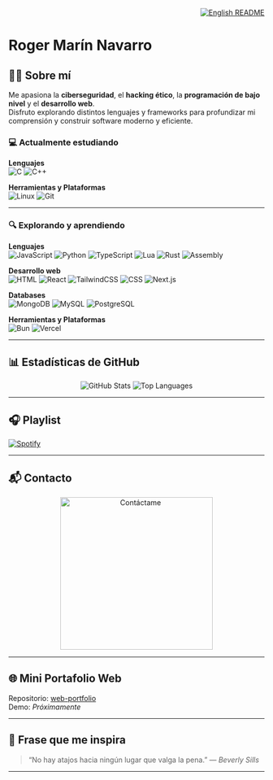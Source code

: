 <p align="right">
  <a href="README.md">
    <img src="https://img.shields.io/badge/🌐%20English-README-blue?style=for-the-badge" alt="English README" />
  </a>
</p>

# Roger Marín Navarro

## 👨‍💻 Sobre mí
Me apasiona la **ciberseguridad**, el **hacking ético**,  la **programación de bajo nivel** y el **desarrollo web**.  
Disfruto explorando distintos lenguajes y frameworks para profundizar mi comprensión y construir software moderno y eficiente.

### 💻 Actualmente estudiando

**Lenguajes**  
![C](https://img.shields.io/badge/C-00599C?style=for-the-badge&logo=c&logoColor=white)
![C++](https://img.shields.io/badge/C++-00599C?style=for-the-badge&logo=c%2B%2B&logoColor=white)

**Herramientas y Plataformas**  
![Linux](https://img.shields.io/badge/Linux-FCC624?style=for-the-badge&logo=linux&logoColor=black)
![Git](https://img.shields.io/badge/Git-F05032?style=for-the-badge&logo=git&logoColor=white)

---

### 🔍 Explorando y aprendiendo

**Lenguajes**  
![JavaScript](https://img.shields.io/badge/JavaScript-F7DF1E?style=for-the-badge&logo=javascript&logoColor=black)
![Python](https://img.shields.io/badge/Python-3776AB?style=for-the-badge&logo=python&logoColor=white)
![TypeScript](https://img.shields.io/badge/TypeScript-3178C6?style=for-the-badge&logo=typescript&logoColor=white)
![Lua](https://img.shields.io/badge/Lua-2C2D72?style=for-the-badge&logo=lua&logoColor=white)
![Rust](https://img.shields.io/badge/Rust-000000?style=for-the-badge&logo=rust&logoColor=white)
![Assembly](https://img.shields.io/badge/Assembly-525252?style=for-the-badge&logo=assembly&logoColor=white)

**Desarrollo web**  
![HTML](https://img.shields.io/badge/HTML5-E34F26?style=for-the-badge&logo=html5&logoColor=white)
![React](https://img.shields.io/badge/React-61DAFB?style=for-the-badge&logo=react&logoColor=black)
![TailwindCSS](https://img.shields.io/badge/Tailwind_CSS-06B6D4?style=for-the-badge&logo=tailwindcss&logoColor=white)
![CSS](https://img.shields.io/badge/CSS3-1572B6?style=for-the-badge&logo=css3&logoColor=white)
![Next.js](https://img.shields.io/badge/Next.js-000000?style=for-the-badge&logo=nextdotjs&logoColor=white)

**Databases**  
![MongoDB](https://img.shields.io/badge/MongoDB-47A248?style=for-the-badge&logo=mongodb&logoColor=white)
![MySQL](https://img.shields.io/badge/MySQL-4479A1?style=for-the-badge&logo=mysql&logoColor=white)
![PostgreSQL](https://img.shields.io/badge/PostgreSQL-336791?style=for-the-badge&logo=postgresql&logoColor=white)

**Herramientas y Plataformas**  
![Bun](https://img.shields.io/badge/Bun-000000?style=for-the-badge&logo=bun&logoColor=white)
![Vercel](https://img.shields.io/badge/Vercel-000000?style=for-the-badge&logo=vercel&logoColor=white)

---

## 📊 Estadísticas de GitHub

<div align="center">
  <img src="https://github-readme-stats.vercel.app/api?username=Itzskade&show_icons=true&theme=tokyonight" alt="GitHub Stats" />
  <img src="https://github-readme-stats.vercel.app/api/top-langs/?username=Itzskade&layout=compact&theme=tokyonight" alt="Top Languages" />
</div>

---

## 🎧 Playlist

[![Spotify](https://novatorem.vercel.app/api/spotify)](https://open.spotify.com/playlist/0NbtIGeh6SAx2mio54RT5H?si=d25895b4682244bf)

---

## 📬 Contacto
<p align="center">
  <a href="https://itzskade.vercel.app">
    <img src="https://i.imgur.com/80RIoUj.png" alt="Contáctame" width="300" />
  </a>
</p>

---

## 🌐 Mini Portafolio Web

Repositorio: [web-portfolio](https://github.com/Itzskade/web-portfolio)  
Demo: *Próximamente*

---

## 💬 Frase que me inspira

> “No hay atajos hacia ningún lugar que valga la pena.” — *Beverly Sills*

---
